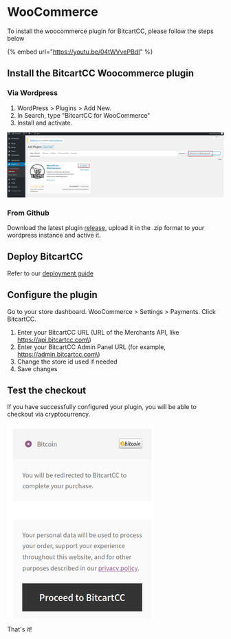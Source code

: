 # WooCommerce

To install the woocommerce plugin for BitcartCC, please follow the steps below

{% embed url="https://youtu.be/04tWVvePBdI" %}

## Install the BitcartCC Woocommerce plugin

### Via Wordpress

1. WordPress &gt; Plugins &gt; Add New.
2. In Search, type "BitcartCC for WooCommerce"
3. Install and activate.

![Install the plugin via wordpress plugin repository](../.gitbook/assets/woocommerce_install_wordpress.png)

### From Github

Download the latest plugin [release](https://github.com/bitcartcc/bitcart-woocommerce/archive/master.zip), upload it in the .zip format to your wordpress instance and active it.

## Deploy BitcartCC

Refer to our [deployment guide](../deployment/deployment.md)

## Configure the plugin

Go to your store dashboard. WooCommerce &gt; Settings &gt; Payments. Click BitcartCC.

1. Enter your BitcartCC URL \(URL of the Merchants API, like https://api.bitcartcc.com\)
2. Enter your BitcartCC Admin Panel URL \(for example, https://admin.bitcartcc.com\)
3. Change the store id used if needed
4. Save changes

## Test the checkout

If you have successfully configured your plugin, you will be able to checkout via cryptocurrency.

![](../.gitbook/assets/woocommerce_before_checkout.png)

That's it!

